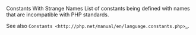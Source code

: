 Constants With Strange Names
List of constants being defined with names that are incompatible with PHP standards. 

<?php

// Define a valid PHP constant
define('ABC', 1); 
const ABCD = 2; 

// Define an invalid PHP constant
define('ABC!', 1); 
echo defined('ABC!') ? constant('ABC!') : 'Undefined';

// Const doesn't allow illegal names

?>

See also `Constants <http://php.net/manual/en/language.constants.php>`_.

